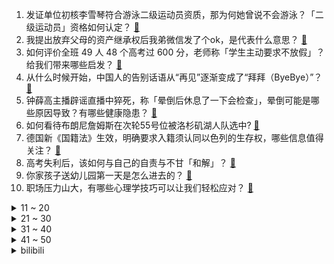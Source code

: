 1. 发证单位初核李雪琴符合游泳二级运动员资质，那为何她曾说不会游泳？「二级运动员」资格如何认定？ [:link:](https://www.zhihu.com/question/660052084)
2. 我提出放弃父母的资产继承权后我弟微信发了个ok，是代表什么意思？ [:link:](https://www.zhihu.com/question/659353875)
3. 如何评价全班 49 人 48 个高考过 600 分，老师称「学生主动要求不放假」？给我们带来哪些启发？ [:link:](https://www.zhihu.com/question/660048837)
4. 从什么时候开始，中国人的告别话语从“再见”逐渐变成了“拜拜（ByeBye）”？ [:link:](https://www.zhihu.com/question/656823894)
5. 钟薛高主播辟谣直播中猝死，称「晕倒后休息了一下会检查」，晕倒可能是哪些原因导致？有哪些健康隐患？ [:link:](https://www.zhihu.com/question/660084903)
6. 如何看待布朗尼詹姆斯在次轮55号位被洛杉矶湖人队选中? [:link:](https://www.zhihu.com/question/660139722)
7. 德国新《国籍法》生效，明确要求入籍须认同以色列的生存权，哪些信息值得关注？ [:link:](https://www.zhihu.com/question/660071663)
8. 高考失利后，该如何与自己的自责与不甘「和解」？ [:link:](https://www.zhihu.com/question/659850353)
9. 你家孩子送幼儿园第一天是怎么进去的？ [:link:](https://www.zhihu.com/question/659572020)
10. 职场压力山大，有哪些心理学技巧可以让我们轻松应对？ [:link:](https://www.zhihu.com/question/659728504)
<details>
<summary>11 ~ 20</summary>

11. 泽连斯基签令，将英语定为乌克兰国际交流语言，此举出于什么考量？会带来哪些变化？ [:link:](https://www.zhihu.com/question/660059737)
12. 北上广深四一线城市均完成楼市政策优化调整，释放出哪些信号？下一步楼市将如何走？ [:link:](https://www.zhihu.com/question/660051394)
13. 1944年5月，德国看上去仍然是个实力极强的超级帝国，为啥只用一年就败亡了？ [:link:](https://www.zhihu.com/question/653637492)
14. 如何看待中国世预赛亚洲区18强赛抽到死亡之组C组？ [:link:](https://www.zhihu.com/question/660075885)
15. 孤独星球已关闭中国办公室，所有官方社媒账号已停更，原因有哪些？对中国旅行者有哪些影响？ [:link:](https://www.zhihu.com/question/660007190)
16. 我姐姐(表姐)的小孩上高一，几乎每个星期都会来我家睡觉，我老婆很不满，我该怎么和我姐说? [:link:](https://www.zhihu.com/question/659617349)
17. 男子在云南爬山偶遇猴子「生啃见手青」，见手青的毒性如何？猴子会不会中毒？ [:link:](https://www.zhihu.com/question/659837056)
18. 巴菲特再度减持比亚迪套现约4.7亿港元，持股比例降至5.99%，业内称巴菲特或有清仓打算，如何解读？ [:link:](https://www.zhihu.com/question/659944454)
19. 为什么浙江、广东等沿海一些省份的考生不爱出省读大学？你们选大学会优先考虑所在城市吗？ [:link:](https://www.zhihu.com/question/660051188)
20. 男生喜欢一个女生，会很考虑在她身上的经济花销吗？ [:link:](https://www.zhihu.com/question/659804721)
</details>
<details>
<summary>21 ~ 30</summary>

21. 夏日酷暑中户外钓鱼，适合钓什么鱼？ [:link:](https://www.zhihu.com/question/657161245)
22. 可以分享一张你家宠物很像毛绒玩具的照片吗？ [:link:](https://www.zhihu.com/question/657777045)
23. 明明手机很无聊，却还是忍不住刷来刷去，这是为什么？ [:link:](https://www.zhihu.com/question/53362344)
24. 跟我一起新入职的同事，不到半年的时间就独挡一面了，而自己却还要别人指导，请问有什么办法可以迅速成长？ [:link:](https://www.zhihu.com/question/658821674)
25. 降维打击是什么意思，老师们？可以举个直观点的例子吗? [:link:](https://www.zhihu.com/question/658978582)
26. 7月份旅游，大连、大理、南京和西安推荐去哪个城市？ [:link:](https://www.zhihu.com/question/659324633)
27. 出门旅游不想被宰应该做什么？ [:link:](https://www.zhihu.com/question/659552109)
28. 可以留下让人一看就很治愈心情的句子吗？ [:link:](https://www.zhihu.com/question/659959011)
29. 骑行时，哪些装备可以帮助你在夜间骑行时保持安全？ [:link:](https://www.zhihu.com/question/656770221)
30. 罗小黑主创本轮翻车是否伤及基本盘受众，还能缓过来吗？ [:link:](https://www.zhihu.com/question/660001699)
</details>
<details>
<summary>31 ~ 40</summary>

31. 初入职场时你会倾向于工作薪水还是个人能力提升的机会呢？ [:link:](https://www.zhihu.com/question/659728263)
32. 2024 欧洲杯斯洛伐克 1:1 罗马尼亚，两队携手出线，如何看待本场比赛？ [:link:](https://www.zhihu.com/question/659955645)
33. 当我在睡觉的时候，猫咪是凭借什么判定我是否还活着的？ [:link:](https://www.zhihu.com/question/649238069)
34. 健身教练说让我少吃碳水，所以我把水果当成正餐，为什么还是胖了？ [:link:](https://www.zhihu.com/question/658365553)
35. 假如我在大街上遇见了芙莉莲然后我看她不爽一拳怼她脸上 会怎么样？ [:link:](https://www.zhihu.com/question/659084147)
36. 为什么现在的年轻人在和老一辈的比较时总是处于巨大矛盾当中? [:link:](https://www.zhihu.com/question/463103515)
37. 如何看待Huggingface CEO恭喜阿里Qwen2蝉联开源大模型榜首，并称中国处于领导地位？ [:link:](https://www.zhihu.com/question/660076379)
38. 如何评价《王者荣耀》S36 赛季更新？有哪些信息值得关注？ [:link:](https://www.zhihu.com/question/659439176)
39. 小时候打弟弟的姐姐们现在后悔吗？ [:link:](https://www.zhihu.com/question/287238297)
40. 减肥一定要吃早餐吗？ [:link:](https://www.zhihu.com/question/658672510)
</details>
<details>
<summary>41 ~ 50</summary>

41. 如何评价《黑袍纠察队》第四季第五集? [:link:](https://www.zhihu.com/question/660013481)
42. 在目前加班，降薪，裁员的大环境中如何保持一颗不焦躁的心？ [:link:](https://www.zhihu.com/question/659894958)
43. 2024欧洲杯有哪些传统强队可能「掉链子」，为什么？ [:link:](https://www.zhihu.com/question/658746022)
44. 你最近因什么原因去了一座城市旅行? [:link:](https://www.zhihu.com/question/658890926)
45. 为什么144小时免签的vlog老外都说中国街道安静？ [:link:](https://www.zhihu.com/question/659845050)
46. 身边有哪些人高考成绩一般但混的贼牛逼？ [:link:](https://www.zhihu.com/question/658427878)
47. 为什么很多二游敢追随原神定价? [:link:](https://www.zhihu.com/question/660022574)
48. 《滕王阁序》是词藻堆砌华而不实吗？ [:link:](https://www.zhihu.com/question/655497193)
49. 华为称纯血鸿蒙实现自主可控，大家如何看待这句话？ [:link:](https://www.zhihu.com/question/659690226)
50. 如何看待 2024 年 6 月 27日 A 股市场行情走势？ [:link:](https://www.zhihu.com/question/660050952)
</details><details>
<summary>bilibili</summary>

</details>